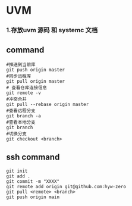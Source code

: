 # UVM 

### 1.存放uvm 源码 和 systemc 文档



## command

```shell
#推送到当前库
git push origin master 
#同步远程库
git pull origin master 
# 查看仓库连接信息
git remote -v
#冲突合并
git pull --rebase origin master
#查看远程分支
git branch -a
#查看本地分支
git branch 
#切换分支
git checkout <branch> 
```

## ssh command

```
git init 
git add .
git commit -m "XXXX"
git remote add origin git@github.com:hyw-zero
git pull <remote> <branch>
git push origin main
```

